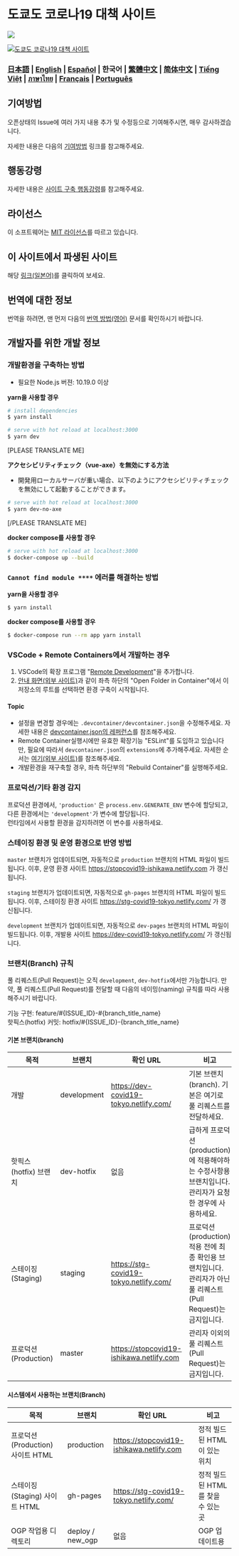 # 도쿄도 코로나19 대책 사이트

![](https://github.com/tokyo-metropolitan-gov/covid19/workflows/production%20deploy/badge.svg)

[![도쿄도 코로나19 대책 사이트](https://user-images.githubusercontent.com/1301149/75629392-1d19d900-5c25-11ea-843d-2d4376e3a560.png)](https://stopcovid19-ishikawa.netlify.com)

### [日本語](./../../README.md) | [English](./../en/README.md) | [Español](./../es/README.md) | 한국어 | [繁體中文](./../zh_TW/README.md) | [简体中文](./../zh_CN/README.md) | [Tiếng Việt](./../vi/README.md) | [ภาษาไทย](./../th/README.md) | [Français](./../fr/README.md) | [Português](./../pt_BR/README.md)


## 기여방법
오픈상태의 Issue에 여러 가지 내용 추가 및 수정등으로 기여해주시면, 매우 감사하겠습니다.

자세한 내용은 다음의 [기여방법](./CONTRIBUTING.md) 링크를 참고해주세요.


## 행동강령
자세한 내용은 [사이트 구축 행동강령](./CODE_OF_CONDUCT.md)를 참고해주세요.


## 라이선스
이 소프트웨어는 [MIT 라이선스](./../../LICENSE.txt)를 따르고 있습니다.

## 이 사이트에서 파생된 사이트

해당 [링크(일본어)](./../../FORKED_SITES.md)를 클릭하여 보세요.

## 번역에 대한 정보

번역을 하려면, 맨 먼저 다음의 [번역 방법(영어)](./../../TRANSLATION.md) 문서를 확인하시기 바랍니다.

## 개발자를 위한 개발 정보

### 개발환경을 구축하는 방법

- 필요한 Node.js 버젼: 10.19.0 이상

**yarn을 사용할 경우**
```bash
# install dependencies
$ yarn install

# serve with hot reload at localhost:3000
$ yarn dev
```


[PLEASE TRANSLATE ME]

**アクセシビリティチェック（vue-axe）を無効にする方法**

- 開発用ローカルサーバが重い場合、以下のようにアクセシビリティチェックを無効にして起動することができます。

```bash
# serve with hot reload at localhost:3000
$ yarn dev-no-axe
```

[/PLEASE TRANSLATE ME]


**docker compose를 사용할 경우**
```bash
# serve with hot reload at localhost:3000
$ docker-compose up --build
```

### `Cannot find module ****` 에러를 해결하는 방법

**yarn을 사용할 경우**
```
$ yarn install
```

**docker compose를 사용할 경우**
```bash
$ docker-compose run --rm app yarn install
```

### VSCode + Remote Containers에서 개발하는 경우

1. VSCode의 확장 프로그램 "[Remote Development](https://marketplace.visualstudio.com/items?itemName=ms-vscode-remote.vscode-remote-extensionpack)"을 추가합니다.
2. [안내 화면(외부 사이트)](https://code.visualstudio.com/docs/remote/containers#_quick-start-try-a-dev-container)과 같이 좌측 하단의 "Open Folder in Container"에서 이 저장소의 루트를 선택하면 환경 구축이 시작됩니다.

#### Topic
- 설정을 변경할 경우에는 `.devcontainer/devcontainer.json`을 수정해주세요.
 자세한 내용은 [devcontainer.json의 레퍼런스](https://code.visualstudio.com/docs/remote/containers#_devcontainerjson-reference)를 참조해주세요.
- Remote Container실행시에만 유효한 확장기능 "ESLint"를 도입하고 있습니다만, 필요에 따라서 `devcontainer.json`의 `extensions`에 추가해주세요.
 자세한 순서는 [여기(외부 사이트)](https://code.visualstudio.com/docs/remote/containers#_managing-extensions)를 참조해주세요.
- 개발환경을 재구축할 경우, 좌측 하단부의 "Rebuild Container"를 실행해주세요.

### 프로덕션/기타 환경 감지

프로덕션 환경에서, `'production'` 은 `process.env.GENERATE_ENV` 변수에 할당되고, 다른 환경에서는 `'development'`가 변수에 할당됩니다.  
런타임에서 사용할 환경을 감지하려면 이 변수를 사용하세요.

### 스테이징 환경 및 운영 환경으로 반영 방법

`master` 브랜치가 업데이트되면, 자동적으로  `production` 브랜치의 HTML 파일이 빌드됩니다. 이후, 운영 환경 사이트 https://stopcovid19-ishikawa.netlify.com 가 갱신됩니다.

`staging` 브랜치가 업데이트되면, 자동적으로  `gh-pages` 브랜치의 HTML 파일이 빌드됩니다. 이후, 스테이징 환경 사이트 https://stg-covid19-tokyo.netlify.com/ 가 갱신됩니다.

`development` 브랜치가 업데이트되면, 자동적으로  `dev-pages` 브랜치의 HTML 파일이 빌드됩니다. 이후, 개발용 사이트 https://dev-covid19-tokyo.netlify.com/ 가 갱신됩니다.

### 브랜치(Branch) 규칙

풀 리퀘스트(Pull Request)는 오직 `development`, `dev-hotfix`에서만 가능합니다.
만약, 풀 리퀘스트(Pull Request)를 전달할 때 다음의 네이밍(naming) 규칙를 따라 사용해주시기 바랍니다.

기능 구현: feature/#{ISSUE_ID}-#{branch_title_name}  
핫픽스(hotfix) 커밋: hotfix/#{ISSUE_ID}-{branch_title_name} 

#### 기본 브랜치(branch)
| 목적 | 브랜치 | 확인 URL | 비고 |
| ---- | -------- | ---- | ---- |
| 개발 | development | https://dev-covid19-tokyo.netlify.com/ | 기본 브랜치(branch). 기본은 여기로 풀 리퀘스트를 전달하세요.|
| 핫픽스(hotfix) 브랜치 | dev-hotfix | 없음 | 급하게 프로덕션(production)에 적용해야하는 수정사항용 브랜치입니다. 관리자가 요청한 경우에 사용하세요. |
| 스테이징(Staging) | staging | https://stg-covid19-tokyo.netlify.com/ | 프로덕션(production) 적용 전에 최종 확인용 브랜치입니다. 관리자가 아닌 풀 리퀘스트(Pull Request)는 금지입니다. |
| 프로덕션(Production) | master | https://stopcovid19-ishikawa.netlify.com | 관리자 이외의 풀 리퀘스트(Pull Request)는 금지입니다. |

#### 시스템에서 사용하는 브랜치(Branch)
| 목적 | 브랜치 | 확인 URL | 비고 |
| ---- | -------- | ---- | ---- |
| 프로덕션(Production) 사이트 HTML | production | https://stopcovid19-ishikawa.netlify.com | 정적 빌드된 HTML이 있는 위치|
| 스테이징(Staging) 사이트 HTML | gh-pages | https://stg-covid19-tokyo.netlify.com/ | 정적 빌드된 HTML를 찾을 수 있는 곳 |
| OGP 작업용 디렉토리 | deploy / new_ogp | 없음 | OGP 업데이트용 |
